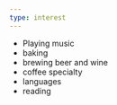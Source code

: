```yaml
---
type: interest
---
```


- Playing music
- baking
- brewing beer and wine
- coffee specialty
- languages
- reading
